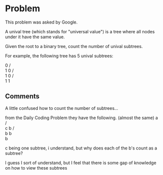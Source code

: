 # Problem
This problem was asked by Google.

A unival tree (which stands for "universal value") is a tree where all nodes under it have the same value.

Given the root to a binary tree, count the number of unival subtrees.

For example, the following tree has 5 unival subtrees:

   0
  / \
 1   0
    / \
   1   0
  / \
 1   1

 ## Comments
 A little confused how to count the number of subtrees...

 from the Daily Coding Problem they have the following. (almost the same)
   a
 / \
c   b
    /\
   b  b
        \
         b

c being one subtree, i understand, but why does each of the b's count as a subtree?

I guess I sort of understand, but I feel that there is some gap of knowledge on how to view these subtrees
